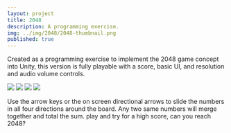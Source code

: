```yaml
---
layout: project
title: 2048
description: A programming exercise.
img: ../img/2048/2048-thumbnail.png 
published: true
---
```


Created as a programming exercise to implement the 2048 game concept into Unity, this version is fully playable with a score, basic UI, and resolution and audio volume controls.

<div class="owl-carousel owl-theme">
	<a href="{{ site.baseurl }}/img/2048/2048-gameplay.gif" target="_blank"><img src="{{ site.baseurl }}/img/2048/2048-gameplay.gif" /></a>
	<a href="{{ site.baseurl }}/img/2048/2048_1.png" target="_blank"><img src="{{ site.baseurl }}/img/2048/2048_1.png" /></a>
	<a href="{{ site.baseurl }}/img/2048/2048_2.png" target="_blank"><img src="{{ site.baseurl }}/img/2048/2048_2.png" /></a>
	<a href="{{ site.baseurl }}/img/2048/2048_3.png" target="_blank"><img src="{{ site.baseurl }}/img/2048/2048_3.png" /></a>
</div>   

Use the arrow keys or the on screen directional arrows to slide the numbers in all four directions around the board. Any two same numbers will merge together and total the sum. play and try for a high score, can you reach 2048?